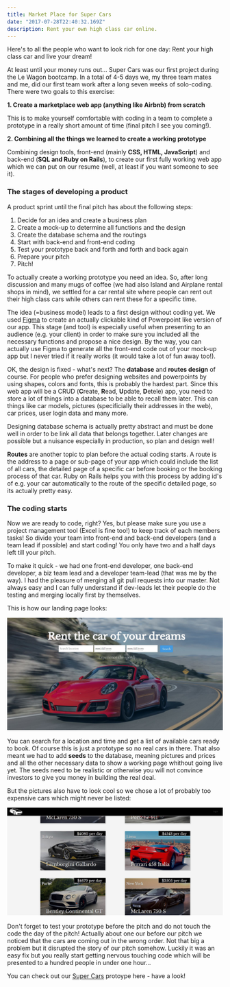 ```yaml
---
title: Market Place for Super Cars 
date: "2017-07-28T22:40:32.169Z"
description: Rent your own high class car online.
---
```


Here's to all the people who want to look rich for one day: Rent your high class car and live your dream! 

At least until your money runs out... Super Cars was our first project during the Le Wagon bootcamp. In a total of 4-5 days we, my three team mates and me, did our first team work after a long seven weeks of solo-coding. There were two goals to this exercise:

**1.  Create a marketplace web app (anything like Airbnb) from scratch**

This is to make yourself comfortable with coding in a team to complete a prototype in a really short amount of time (final pitch I see you coming!).

**2.  Combining all the things we learned to create a working prototype** 

Combining design tools, front-end (mainly **CSS, HTML, JavaScript**) and back-end (**SQL and Ruby on Rails**), to create our first fully working web app which we can put on our resume (well, at least if you want someone to see it). 

### The stages of developing a product  

A product sprint until the final pitch has about the following steps:

1. Decide for an idea and create a business plan
2. Create a mock-up to determine all functions and the design
3. Create the database schema and the routings
4. Start with back-end and front-end coding
5. Test your prototype back and forth and forth and back again
6. Prepare your pitch 
7. Pitch!

To actually create a working prototype you need an idea. So, after long discussion and many mugs of coffee (we had also Island and Airplane rental shops in mind), we settled for a car rental site where people can rent out their high class cars while others can rent these for a specific time.

The idea (=business model) leads to a first design without coding yet. We used [Figma](https://www.figma.com) to create an actually clickable kind of Powerpoint like version of our app. This stage (and tool) is especially useful when presenting to an audience (e.g. your client) in order to make sure you included all the necessary functions and propose a nice design. By the way, you can actually use Figma to generate all the front-end code out of your mock-up app but I never tried if it really works (it would take a lot of fun away too!).

OK, the design is fixed - what's next? The **database** and **routes design** of course. For people who prefer designing websites and powerpoints by using shapes, colors and fonts, this is probably the hardest part. Since this web app will be a CRUD (**C**reate, **R**ead, **U**pdate, **D**etele) app, you need to store a lot of things into a database to be able to recall them later. This can things like car models, pictures (specificially their addresses in the web), car prices, user login data and many more.

Designing database schema is actually pretty abstract and must be done well in order to be link all data that belongs together. Later changes are possible but a nuisance especially in production, so plan and design well!

**Routes** are another topic to plan before the actual coding starts. A route is the address to a page or sub-page of your app which could include the list of all cars, the detailed page of a specific car before booking or the booking process of that car. Ruby on Rails helps you with this process by adding id's of e.g. your car automatically to the route of the specific detailed page, so its actually pretty easy. 

### The coding starts

Now we are ready to code, right? Yes, but please make sure you use a project management tool (Excel is fine too!) to keep track of each members tasks! So divide your team into front-end and back-end developers (and a team lead if possible) and start coding! You only have two and a half days left till your pitch. 

To make it quick - we had one front-end developer, one back-end developer, a biz team lead and a developer team-lead (that was me by the way). I had the pleasure of merging all git pull requests into our master. Not always easy and I can fully understand if dev-leads let their people do the testing and merging locally first by themselves.

This is how our landing page looks:

![Landing page](./supercar_index.jpg)

You can search for a location and time and get a list of available cars ready to book. Of course this is just a prototype so no real cars in there. That also meant we had to add **seeds** to the database, meaning pictures and prices and all the other necessary data to show a working page whithout going live yet. The seeds need to be realistic or otherwise you will not convince investors to give you money in building the real deal.

But the pictures also have to look cool so we chose a lot of probably too expensive cars which might never be listed: 

![super car list](./supercarslist.jpg)

Don't forget to test your prototype before the pitch and do not touch the code the day of the pitch! Actually about one our before our pitch we noticed that the cars are coming out in the wrong order. Not that big a problem but it disrupted the story of our pitch somehow. Luckily it was an easy fix but you really start getting nervous touching code which will be presented to a hundred people in under one hour...

You can check out our [Super Cars](https://supercarslewagon.herokuapp.com) protoype here - have a look!












